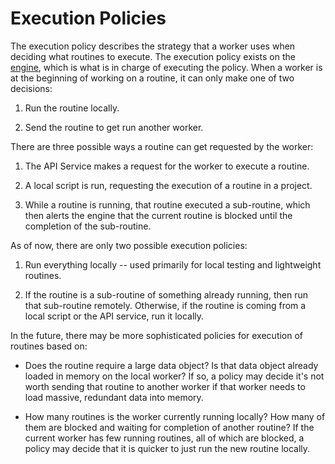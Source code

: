 # Execution Policies

The execution policy describes the strategy that a worker uses when deciding
what routines to execute. The execution policy exists on the
[engine](./Routine-Engine.md), which is what is in charge of executing the
policy. When a worker is at the beginning of working on a routine, it can only
make one of two decisions:

1. Run the routine locally.

2. Send the routine to get run another worker.

There are three possible ways a routine can get requested by the worker:

1. The API Service makes a request for the worker to execute a routine.

2. A local script is run, requesting the execution of a routine in a project.

3. While a routine is running, that routine executed a sub-routine, which then
   alerts the engine that the current routine is blocked until the completion of
   the sub-routine.

As of now, there are only two possible execution policies:

1. Run everything locally -- used primarily for local testing and lightweight
   routines.

2. If the routine is a sub-routine of something already running, then run
   that sub-routine remotely. Otherwise, if the routine is coming from a local
   script or the API service, run it locally.

In the future, there may be more sophisticated policies for execution of
routines based on:

- Does the routine require a large data object? Is that data object
  already loaded in memory on the local worker? If so, a policy may decide it's
  not worth sending that routine to another worker if that worker needs to
  load massive, redundant data into memory.

- How many routines is the worker currently running locally? How many of them
  are blocked and waiting for completion of another routine? If the current
  worker has few running routines, all of which are blocked, a policy
  may decide that it is quicker to just run the new routine locally.
